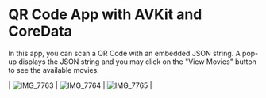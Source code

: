 # QR Code App with AVKit and CoreData
In this app, you can scan a QR Code with an embedded JSON string. A pop-up displays the JSON string and you may click on the "View Movies" button to see the available movies. 

| ![IMG_7763](https://github.com/debbieyuen/qrcode/assets/31296177/94c7c743-371d-4ae0-9e60-d4fbc6ffc99f)  |  ![IMG_7764](https://github.com/debbieyuen/qrcode/assets/31296177/0ac8fc41-5f0e-4e11-a12c-b155b2b0c65c)  |  ![IMG_7765](https://github.com/debbieyuen/qrcode/assets/31296177/38207567-f970-44f0-ac56-90bab74c661d) |



